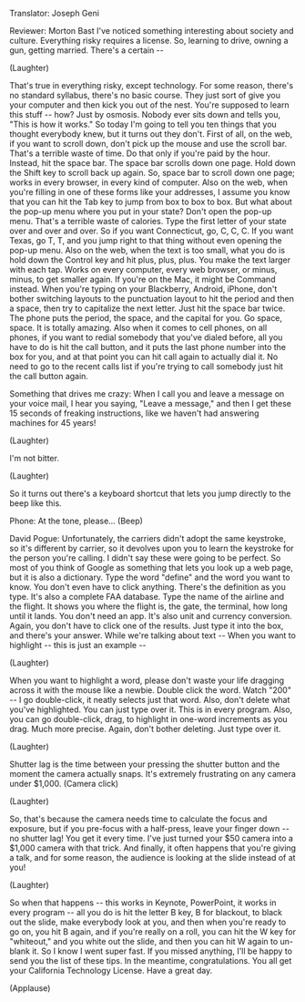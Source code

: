 

Translator: Joseph Geni

Reviewer: Morton Bast
I&#39;ve noticed something interesting
about society and culture.
Everything risky requires a license.
So, learning to drive,
owning a gun, getting married.
There&#39;s a certain --

(Laughter)

That&#39;s true in everything risky,
except technology.
For some reason,
there&#39;s no standard syllabus,
there&#39;s no basic course.
They just sort of give you your computer
and then kick you out of the nest.
You&#39;re supposed to learn
this stuff -- how?
Just by osmosis.
Nobody ever sits down and tells you,
&quot;This is how it works.&quot;
So today I&#39;m going to tell you ten things
that you thought everybody knew,
but it turns out they don&#39;t.
First of all, on the web,
if you want to scroll down,
don&#39;t pick up the mouse
and use the scroll bar.
That&#39;s a terrible waste of time.
Do that only if you&#39;re paid by the hour.
Instead, hit the space bar.
The space bar scrolls down one page.
Hold down the Shift key
to scroll back up again.
So, space bar to scroll down one page;
works in every browser,
in every kind of computer.
Also on the web, when you&#39;re filling in
one of these forms like your addresses,
I assume you know
that you can hit the Tab key
to jump from box to box to box.
But what about the pop-up menu
where you put in your state?
Don&#39;t open the pop-up menu.
That&#39;s a terrible waste of calories.
Type the first letter of your state
over and over and over.
So if you want Connecticut, go, C, C, C.
If you want Texas, go T, T,
and you jump right to that thing
without even opening the pop-up menu.
Also on the web,
when the text is too small,
what you do is hold down the Control key
and hit plus, plus, plus.
You make the text larger with each tap.
Works on every computer,
every web browser,
or minus, minus, to get smaller again.
If you&#39;re on the Mac,
it might be Command instead.
When you&#39;re typing
on your Blackberry, Android, iPhone,
don&#39;t bother switching layouts
to the punctuation layout
to hit the period and then a space,
then try to capitalize the next letter.
Just hit the space bar twice.
The phone puts the period,
the space, and the capital for you.
Go space, space.
It is totally amazing.
Also when it comes
to cell phones, on all phones,
if you want to redial
somebody that you&#39;ve dialed before,
all you have to do is hit the call button,
and it puts the last phone number
into the box for you,
and at that point you can hit
call again to actually dial it.
No need to go to the recent calls list
if you&#39;re trying to call somebody
just hit the call button again.

Something that drives me crazy:
When I call you and leave a message
on your voice mail,
I hear you saying, &quot;Leave a message,&quot;
and then I get these 15 seconds
of freaking instructions,
like we haven&#39;t had
answering machines for 45 years!

(Laughter)

I&#39;m not bitter.

(Laughter)

So it turns out
there&#39;s a keyboard shortcut
that lets you jump directly
to the beep like this.

Phone: At the tone, please...
(Beep)

David Pogue: Unfortunately,
the carriers didn&#39;t adopt
the same keystroke,
so it&#39;s different by carrier,
so it devolves upon you
to learn the keystroke
for the person you&#39;re calling.
I didn&#39;t say these were going
to be perfect.
So most of you think of Google
as something that lets you
look up a web page,
but it is also a dictionary.
Type the word &quot;define&quot;
and the word you want to know.
You don&#39;t even have to click anything.
There&#39;s the definition as you type.
It&#39;s also a complete FAA database.
Type the name of the airline
and the flight.
It shows you where the flight is,
the gate, the terminal,
how long until it lands.
You don&#39;t need an app.
It&#39;s also unit and currency conversion.
Again, you don&#39;t have to click
one of the results.
Just type it into the box,
and there&#39;s your answer.
While we&#39;re talking about text --
When you want to highlight --
this is just an example --

(Laughter)

When you want to highlight a word,
please don&#39;t waste your life
dragging across it
with the mouse like a newbie.
Double click the word.
Watch &quot;200&quot; -- I go double-click,
it neatly selects just that word.
Also, don&#39;t delete
what you&#39;ve highlighted.
You can just type over it.
This is in every program.
Also, you can go double-click, drag,
to highlight in one-word
increments as you drag.
Much more precise.
Again, don&#39;t bother deleting.
Just type over it.

(Laughter)

Shutter lag is the time
between your pressing the shutter button
and the moment the camera actually snaps.
It&#39;s extremely frustrating
on any camera under $1,000.
(Camera click)

(Laughter)

So, that&#39;s because the camera needs time
to calculate the focus and exposure,
but if you pre-focus with a half-press,
leave your finger down --
no shutter lag!
You get it every time.
I&#39;ve just turned your $50 camera
into a $1,000 camera with that trick.
And finally, it often happens
that you&#39;re giving a talk,
and for some reason,
the audience is looking at the slide
instead of at you!

(Laughter)

So when that happens --
this works in Keynote, PowerPoint,
it works in every program
-- all you do is hit the letter B key,
B for blackout, to black out the slide,
make everybody look at you,
and then when you&#39;re ready
to go on, you hit B again,
and if you&#39;re really on a roll,
you can hit the W key for &quot;whiteout,&quot;
and you white out the slide,
and then you can hit W again
to un-blank it.
So I know I went super fast.
If you missed anything, I&#39;ll be happy
to send you the list of these tips.
In the meantime, congratulations.
You all get your California
Technology License.
Have a great day.

(Applause)


